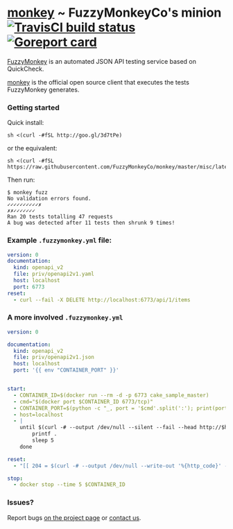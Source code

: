 # [monkey](https://github.com/FuzzyMonkeyCo/monkey) ~ FuzzyMonkeyCo's minion [![TravisCI build status](https://travis-ci.org/FuzzyMonkeyCo/monkey.svg?branch=master)](https://travis-ci.org/FuzzyMonkeyCo/monkey/builds) [![Goreport card](https://goreportcard.com/badge/github.com/FuzzyMonkeyCo/monkey)](https://goreportcard.com/report/github.com/FuzzyMonkeyCo/monkey)

[FuzzyMonkey](https://fuzzymonkey.co) is an automated JSON API testing service based on QuickCheck.

[monkey](https://github.com/FuzzyMonkeyCo/monkey) is the official open source client that executes the tests FuzzyMonkey generates.

### Getting started

Quick install:

```shell
sh <(curl -#fSL http://goo.gl/3d7tPe)
```

or the equivalent:

```shell
sh <(curl -#fSL https://raw.githubusercontent.com/FuzzyMonkeyCo/monkey/master/misc/latest.sh)
```

Then run:

```shell
$ monkey fuzz
No validation errors found.
✓✓✓✓✓✓✓✓✓✓✗
✗✗✓✓✓✓✓✓✓
Ran 20 tests totalling 47 requests
A bug was detected after 11 tests then shrunk 9 times!
```

### Example `.fuzzymonkey.yml` file:

```yaml
version: 0
documentation:
  kind: openapi_v2
  file: priv/openapi2v1.yaml
  host: localhost
  port: 6773
reset:
  - curl --fail -X DELETE http://localhost:6773/api/1/items
```

### A more involved `.fuzzymonkey.yml`

```yaml
version: 0

documentation:
  kind: openapi_v2
  file: priv/openapi2v1.json
  host: localhost
  port: '{{ env "CONTAINER_PORT" }}'


start:
  - CONTAINER_ID=$(docker run --rm -d -p 6773 cake_sample_master)
  - cmd="$(docker port $CONTAINER_ID 6773/tcp)"
  - CONTAINER_PORT=$(python -c "_, port = '$cmd'.split(':'); print(port)")
  - host=localhost
  - |
    until $(curl -# --output /dev/null --silent --fail --head http://$host:$CONTAINER_PORT/api/1/items); do
        printf .
        sleep 5
    done

reset:
  - "[[ 204 = $(curl -# --output /dev/null --write-out '%{http_code}' -X DELETE http://$host:$CONTAINER_PORT/api/1/items) ]]"

stop:
  - docker stop --time 5 $CONTAINER_ID
```

### Issues?

Report bugs [on the project page](https://github.com/FuzzyMonkeyCo/monkey/issues) or [contact us](mailto:ook@fuzzymonkey.co).
